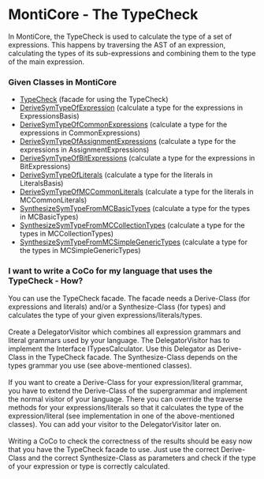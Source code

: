 # MontiCore - The TypeCheck

In MontiCore, the TypeCheck is used to calculate the type of a set of expressions.
This happens by traversing the AST of an expression, calculating the types of its
sub-expressions and combining them to the type of the main expression.

### Given Classes in MontiCore

* [TypeCheck](monticore-grammar/src/main/java/de/monticore/types/check/TypeCheck.java) (facade for using the TypeCheck)
* [DeriveSymTypeOfExpression](monticore-grammar/src/main/java/de/monticore/types/check/DeriveSymTypeOfExpression) (calculate a type for the expressions in ExpressionsBasis)
* [DeriveSymTypeOfCommonExpressions](monticore-grammar/src/main/java/de/monticore/types/check/DeriveSymTypeOfCommonExpressions) (calculate a type for the expressions in CommonExpressions)
* [DeriveSymTypeOfAssignmentExpressions](monticore-grammar/src/main/java/de/monticore/types/check/DeriveSymTypeOfAssignmentExpressions) (calculate a type for the expressions in AssignmentExpressions)
* [DeriveSymTypeOfBitExpressions](monticore-grammar/src/main/java/de/monticore/types/check/DeriveSymTypeOfBitExpressions) (calculate a type for the expressions in BitExpressions)
* [DeriveSymTypeOfLiterals](monticore-grammar/src/main/java/de/monticore/types/check/DeriveSymTypeOfLiterals) (calculate a type for the literals in LiteralsBasis)
* [DeriveSymTypeOfMCCommonLiterals](monticore-grammar/src/main/java/de/monticore/types/check/DeriveSymTypeOfMCCommonLiterals) (calculate a type for the literals in MCCommonLiterals)
* [SynthesizeSymTypeFromMCBasicTypes](monticore-grammar/src/main/java/de/monticore/types/check/SynthesizeSymTypeFromMCBasicTypes) (calculate a type for the types in MCBasicTypes)
* [SynthesizeSymTypeFromMCCollectionTypes](monticore-grammar/src/main/java/de/monticore/types/check/SynthesizeSymTypeFromMCCollectionTypes) (calculate a type for the types in MCCollectionTypes)
* [SynthesizeSymTypeFromMCSimpleGenericTypes](monticore-grammar/src/main/java/de/monticore/types/check/SynthesizeSymTypesFromMCSimpleGenericTypes) (calculate a type for the types in MCSimpleGenericTypes)

### I want to write a CoCo for my language that uses the TypeCheck - How?

You can use the TypeCheck facade. The facade needs a Derive-Class (for expressions
and literals) and/or a Synthesize-Class (for types) and calculates the type of your
given expressions/literals/types.
<br/><br/>
Create a DelegatorVisitor which combines all expression grammars and literal grammars
used by your language. The DelegatorVisitor has to implement the Interface
ITypesCalculator. Use this Delegator as Derive-Class in the TypeCheck facade. The
Synthesize-Class depends on the types grammar you use (see above-mentioned classes).
<br/><br/>
If you want to create a Derive-Class for your expression/literal grammar, you have to
extend the Derive-Class of the supergrammar and implement the normal visitor of 
your language. There you can override the traverse methods for your expressions/literals
so that it calculates the type of the expression/literal (see implementation in one of the
above-mentioned classes). You can add your visitor to the DelegatorVisitor later on.
<br/><br/>
Writing a CoCo to check the correctness of the results should be easy now that you
have the TypeCheck facade to use. Just use the correct Derive-Class and the correct
Synthesize-Class as parameters and check if the type of your expression or type is 
correctly calculated.

